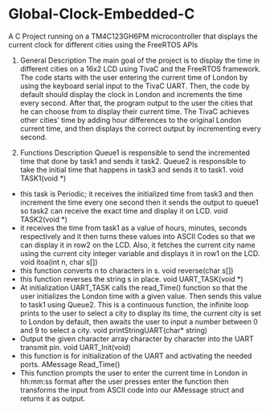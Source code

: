 # Global-Clock-Embedded-C
A C Project running on a TM4C123GH6PM microcontroller that displays the current clock for different cities using the FreeRTOS APIs

1. General Description
The main goal of the project is to display the time in different cities on a 16x2 LCD using TivaC and the FreeRTOS framework. The code starts with the user entering the current time of London by using the keyboard serial input to the TivaC UART. Then, the code by default should display the clock in London and increments the time every second. After that, the program output to the user the cities that he can choose from to display their current time. The TivaC achieves other cities’ time by adding hour differences to the original London current time, and then displays the correct output by incrementing every second.

2. Functions Description
Queue1 is responsible to send the incremented time that done by task1 and sends it task2.
Queue2 is responsible to take the initial time that happens in task3 and sends it to task1.
void TASK1(void *)
- this task is Periodic; it receives the initialized time from task3 and then increment the
time every one second then it sends the output to queue1 so task2 can receive the
exact time and display it on LCD.
void TASK2(void *)
- it receives the time from task1 as a value of hours, minutes, seconds respectively and
it then turns these values into ASCII Codes so that we can display it in row2 on the
LCD. Also, it fetches the current city name using the current city integer variable and
displays it in row1 on the LCD.
void itoa(int n, char s[])
- this function converts n to characters in s.
void reverse(char s[])
- this function reverses the string s in place.
void UART_TASK(void *)
- At initialization UART_TASK calls the read_Time() function so that the user initializes
the London time with a given value. Then sends this value to task1 using Queue2. This
is a continuous function, the infinite loop prints to the user to select a city to display
its time, the current city is set to London by default, then awaits the user to input a
number between 0 and 9 to select a city.
void printStringUART(char* string)
- Output the given character array character by character into the UART transmit pin.
void UART_Init(void)
- this function is for initialization of the UART and activating the needed ports.
AMessage Read_Time()
- This function prompts the user to enter the current time in London in hh:mm:ss
format after the user presses enter the function then transforms the input from ASCII
code into our AMessage struct and returns it as output.
